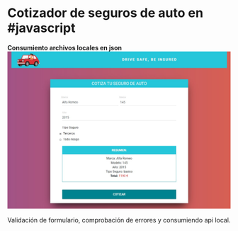 
# Cotizador de seguros de auto en #javascript
**Consumiento archivos locales en json**
![](img/preview.jpg)

Validación de formulario, comprobación de errores y consumiendo api local.